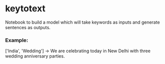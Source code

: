 # keytotext

Notebook to build a model which will take keywords as inputs and generate sentences as outputs. 

### Example: 

['India', 'Wedding']  -> We are celebrating today in New Delhi with three wedding anniversary parties.
